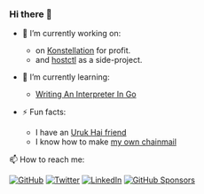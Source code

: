 <!--
**guumaster/guumaster** is a ✨ _special_ ✨ repository because its `README.md` (this file) appears on your GitHub profile.
  - 👯 I’m looking to collaborate on ...
  - 🤔 I’m looking for help with 
  - 💬 Ask me about ...
-->

### Hi there 👋


  - 🔭 I’m currently working on:
    - on [Konstellation](https://github.com/konstellation-io) for profit.
    - and [hostctl](https://github.com/guumaster/hostctl) as a side-project.

  - 🌱 I’m currently learning:
    - [Writing An Interpreter In Go](https://interpreterbook.com/)
    
  - ⚡ Fun facts:
    - I have an [Uruk Hai friend](https://www.flickr.com/photos/gustavo/968050027/in/album-72157601132002707/)
    - I know how to make [my own chainmail](https://www.flickr.com/photos/gustavo/8023265/in/album-177996/)
 
📫 How to reach me:
  
[![GitHub](https://img.shields.io/github/followers/guumaster.svg?label=GitHub&style=social)](https://github.com/guumaster)
[![Twitter](https://img.shields.io/twitter/follow/guumaster?label=Twitter&style=social)](https://twitter.com/guumaster)
[![LinkedIn](https://img.shields.io/badge/LinkedIn--_.svg?style=social&logo=linkedin)](https://www.linkedin.com/in/gustavoandresmarin/)
[![GitHub Sponsors](https://img.shields.io/badge/GitHub_Sponsors--_.svg?style=social&logo=github&logoColor=EA4AAA)](https://github.com/sponsors/guumaster)

